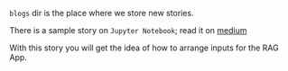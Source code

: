 `blogs` dir is the place where we store new stories.

There is a sample story on `Jupyter Notebook`; read it on [medium](https://medium.com/@ajaytshaju/useful-keyboard-shortcuts-in-jupyter-notebook-3d488c1e5d29)

With this story you will get the idea of how to arrange inputs for the RAG App.